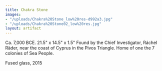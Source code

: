 ```yaml
---
title: Chakra Stone
images:
- "/uploads/Chakra%20Stone_low%20res-d992a3.jpg"
- "/uploads/Chakra%20Stone02_low%20res.jpg"
layout: artifact
---
```


Ca. 7,000 BCE.
21.5" x 14.5" x 1.5" 
Found by the Chief Investigator, Ráchel Räder, near the coast of Cyprus in the Pivos Triangle. Home of one the 7 colonies of Sea People. 

Fused glass, 2015